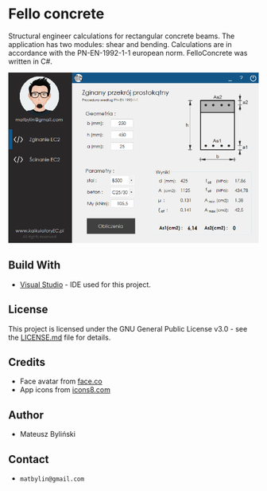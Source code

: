 # Fello concrete
Structural engineer calculations for rectangular concrete beams. The application has two modules: shear and bending. Calculations are in accordance with the PN-EN-1992-1-1 european norm. FelloConcrete was written in C#.  

![Fello-concrete-screenshot](FelloConcrete/img/felloconcrete.png)

## Build With
* [Visual Studio](https://visualstudio.microsoft.com/) - IDE used for this project.

## License
This project is licensed under the GNU General Public License v3.0 - see the [LICENSE.md](LICENSE.md) file for details.

## Credits
* Face avatar from [face.co](https://face.co/)
* App icons from [icons8.com](https://icons8.com/)

## Author
* Mateusz Byliński 

## Contact
- `matbylin@gmail.com`
